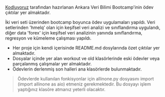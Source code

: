 [Kodluyoruz](https://www.kodluyoruz.org) tarafından hazırlanan Ankara Veri Bilimi Bootcamp'inin ödev çıktılar yer almaktadır.

İki veri seti üzerinden bootcamp boyunca ödev uygulamaları yapıldı. Veri setlerinden 'hmelq' olan için keşifsel veri analizi ve sınıflandırma uygulandı, diğer data 'forex' için keşifsel veri analizinin yanında sınıflandırma, regresyon ve kümeleme çalışması yapıldı.

- Her proje için kendi içerisinde README.md dosylarında özet çıktılar yer almaktadır. 
- Dosyalar içinde yer alan workout ve old klasörlerinde eski ödevler veya parçalanmış çalışmalar yer almaktadır.
- Ödevlerin derlenmiş son halleri ana klasörlerde bulunmaktadır.

> Ödevlerde kullanılan fonkisyonlar için allinone.py dosyasını import (import allinone as aio) etmeniz gerekmektedir. Bu dosyayı işlem yaptığınız klasöre atmanız yeterli olacaktır.

